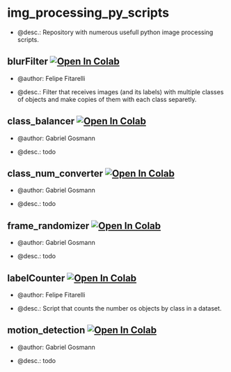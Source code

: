 # img_processing_py_scripts

* @desc.: Repository with numerous usefull python image processing scripts.

## blurFilter [![Open In Colab](https://colab.research.google.com/assets/colab-badge.svg)]()

* @author: Felipe Fitarelli

* @desc.: Filter that receives images (and its labels) with multiple classes of objects and make copies of them with each class separetly.

## class_balancer [![Open In Colab](https://colab.research.google.com/assets/colab-badge.svg)]()

* @author: Gabriel Gosmann

* @desc.: todo

## class_num_converter [![Open In Colab](https://colab.research.google.com/assets/colab-badge.svg)]()

* @author: Gabriel Gosmann

* @desc.: todo

## frame_randomizer [![Open In Colab](https://colab.research.google.com/assets/colab-badge.svg)]()

* @author: Gabriel Gosmann

* @desc.: todo

## labelCounter [![Open In Colab](https://colab.research.google.com/assets/colab-badge.svg)]()

* @author: Felipe Fitarelli

* @desc.: Script that counts the number os objects by class in a dataset. 

## motion_detection [![Open In Colab](https://colab.research.google.com/assets/colab-badge.svg)]()

* @author: Gabriel Gosmann

* @desc.: todo

[//]: <> (comentando onde estão os datasets - deixar bem claro para qq pessoa que quiser repetir)

